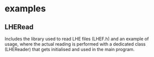 # examples

## LHERead

Includes the library used to read LHE files (LHEF.h) and an example of usage, 
where the actual reading is performed with a dedicated class (LHEReader) that gets initialised and used in the main program.